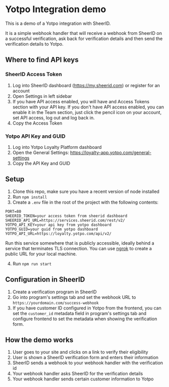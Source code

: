 # Yotpo Integration demo

This is a demo of a Yotpo integration with SheerID. 

It is a simple webhook handler that will receive a webhook from SheerID on a successful verification, ask back for verification details and then send the verification details to Yotpo.

## Where to find API keys

### SheerID Access Token

1. Log into SheerID dashboard (https://my.sheerid.com) or register for an account
2. Open Settings in left sidebar
3. If you have API access enabled, you will have and Access Tokens section with your API key. If you don't have API access enabled, you can enable it in the Team section, just click the pencil icon on your account, set API access, log out and log back in.
4. Copy the Access Token

### Yotpo API Key and GUID

1. Log into Yotpo Loyalty Platform dashboard
2. Open the General Settings: https://loyalty-app.yotpo.com/general-settings
3. Copy the API Key and GUID

## Setup

1. Clone this repo, make sure you have a recent version of node installed
2. Run `npm install`
3. Create a `.env` file in the root of the project with the following contents:

```
PORT=80
SHEERID_TOKEN=your access token from sheerid dashboard
SHEERID_API_URL=https://services.sheerid.com/rest/v2/
YOTPO_API_KEY=your api key from yotpo dashboard
YOTPO_GUID=your guid from yotpo dashboard
YOTPO_API_URL=https://loyalty.yotpo.com/api/v2/
```

Run this service somewhere that is publicly accessible, ideally behind a service that terminates TLS connection. You can use [ngrok](https://ngrok.com/) to create a public URL for your local machine.

4. Run `npm run start`

## Configuration in SheerID

1. Create a verification program in SheerID
2. Go into program's settings tab and set the webhook URL to `https://yourdomain.com/success-webhook`
3. If you have customer ID configured in Yotpo from the frontend, you can set the `customer_id` metadata field in program's settings tab and configure frontend to set the metadata when showing the verification form.

## How the demo works

1. User goes to your site and clicks on a link to verify their eligibility
2. User is shown a SheerID verification form and enters their information
3. SheerID sends a webhook to your webhook handler with the verification id
4. Your webhook handler asks SheerID for the verification details
5. Your webhook handler sends certain customer information to Yotpo

